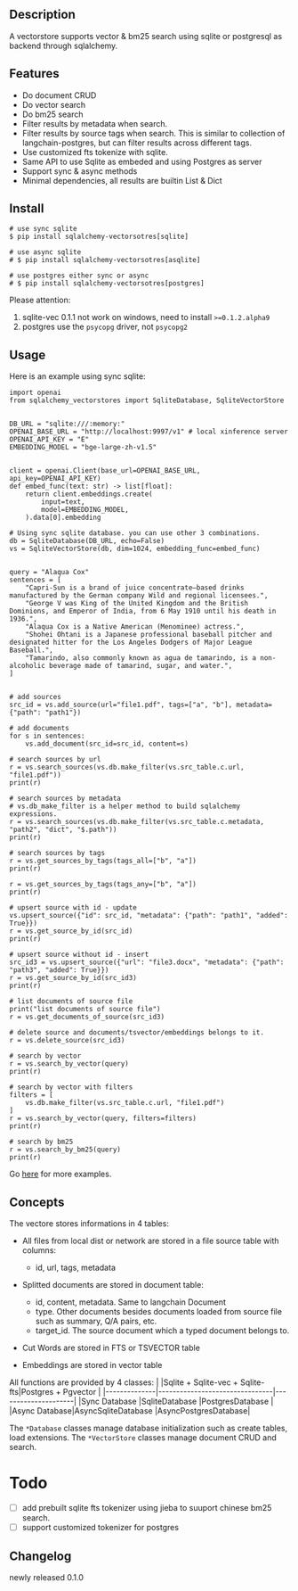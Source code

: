 ## Description
A vectorstore supports vector & bm25 search using sqlite or postgresql as backend through sqlalchemy.

## Features
- Do document CRUD
- Do vector search
- Do bm25 search
- Filter results by metadata when search.
- Filter results by source tags when search. This is similar to collection of langchain-postgres, but can filter results across different tags.
- Use customized fts tokenize with sqlite.
- Same API to use Sqlite as embeded and using Postgres as server
- Support sync & async methods
- Minimal dependencies, all results are builtin List & Dict

## Install
```shell
# use sync sqlite
$ pip install sqlalchemy-vectorsotres[sqlite]

# use async sqlite
# $ pip install sqlalchemy-vectorsotres[asqlite]

# use postgres either sync or async
# $ pip install sqlalchemy-vectorsotres[postgres]
```
Please attention:
1. sqlite-vec 0.1.1 not work on windows, need to install `>=0.1.2.alpha9`
2. postgres use the `psycopg` driver, not `psycopg2`

## Usage
Here is an example using sync sqlite:
```python3
import openai
from sqlalchemy_vectorstores import SqliteDatabase, SqliteVectorStore


DB_URL = "sqlite:///:memory:"
OPENAI_BASE_URL = "http://localhost:9997/v1" # local xinference server
OPENAI_API_KEY = "E"
EMBEDDING_MODEL = "bge-large-zh-v1.5"


client = openai.Client(base_url=OPENAI_BASE_URL, api_key=OPENAI_API_KEY)
def embed_func(text: str) -> list[float]:
    return client.embeddings.create(
        input=text,
        model=EMBEDDING_MODEL,
    ).data[0].embedding

# Using sync sqlite database. you can use other 3 combinations.
db = SqliteDatabase(DB_URL, echo=False)
vs = SqliteVectorStore(db, dim=1024, embedding_func=embed_func)


query = "Alaqua Cox"
sentences = [
    "Capri-Sun is a brand of juice concentrate–based drinks manufactured by the German company Wild and regional licensees.",
    "George V was King of the United Kingdom and the British Dominions, and Emperor of India, from 6 May 1910 until his death in 1936.",
    "Alaqua Cox is a Native American (Menominee) actress.",
    "Shohei Ohtani is a Japanese professional baseball pitcher and designated hitter for the Los Angeles Dodgers of Major League Baseball.",
    "Tamarindo, also commonly known as agua de tamarindo, is a non-alcoholic beverage made of tamarind, sugar, and water.",
]


# add sources
src_id = vs.add_source(url="file1.pdf", tags=["a", "b"], metadata={"path": "path1"})

# add documents
for s in sentences:
    vs.add_document(src_id=src_id, content=s)

# search sources by url
r = vs.search_sources(vs.db.make_filter(vs.src_table.c.url, "file1.pdf"))
print(r)

# search sources by metadata
# vs.db_make_filter is a helper method to build sqlalchemy expressions.
r = vs.search_sources(vs.db.make_filter(vs.src_table.c.metadata, "path2", "dict", "$.path"))
print(r)

# search sources by tags
r = vs.get_sources_by_tags(tags_all=["b", "a"])
print(r)

r = vs.get_sources_by_tags(tags_any=["b", "a"])
print(r)

# upsert source with id - update
vs.upsert_source({"id": src_id, "metadata": {"path": "path1", "added": True}})
r = vs.get_source_by_id(src_id)
print(r)

# upsert source without id - insert
src_id3 = vs.upsert_source({"url": "file3.docx", "metadata": {"path": "path3", "added": True}})
r = vs.get_source_by_id(src_id3)
print(r)

# list documents of source file
print("list documents of source file")
r = vs.get_documents_of_source(src_id3)

# delete source and documents/tsvector/embeddings belongs to it.
r = vs.delete_source(src_id3)

# search by vector
r = vs.search_by_vector(query)
print(r)

# search by vector with filters
filters = [
    vs.db.make_filter(vs.src_table.c.url, "file1.pdf")
]
r = vs.search_by_vector(query, filters=filters)
print(r)

# search by bm25
r = vs.search_by_bm25(query)
print(r)
```
Go [here](tests) for more examples.

## Concepts
The vectore stores informations in 4 tables:
- All files from local dist or network are stored in a file source table with columns:
  - id, url, tags, metadata
- Splitted documents are stored in document table:
  - id, content, metadata. Same to langchain Document
  - type. Other documents besides documents loaded from source file such as summary, Q/A pairs, etc.
  - target_id. The source document which a typed document belongs to.

- Cut Words are stored in FTS or TSVECTOR table
- Embeddings are stored in vector table

All functions are provided by 4 classes:
|              |Sqlite + Sqlite-vec + Sqlite-fts|Postgres + Pgvector  |
|--------------|--------------------------------|---------------------|
|Sync Database |SqliteDatabase                  |PostgresDatabase     |
|Async Database|AsyncSqliteDatabase             |AsyncPostgresDatabase|

The `*Database` classes manage database initialization such as create tables, load extensions.
The `*VectorStore` classes manage document CRUD and search.

# Todo
- [ ] add prebuilt sqlite fts tokenizer using jieba to suuport chinese bm25 search.
- [ ] support customized tokenizer for postgres

## Changelog
newly released 0.1.0
